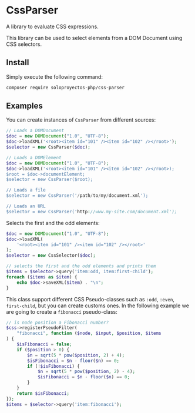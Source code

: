 # CssParser

A library to evaluate CSS expressions.

This library can be used to select elements from a DOM Document using CSS selectors.

## Install

Simply execute the following command:
```bash
composer require soloproyectos-php/css-parser
```

## Examples

You can create instances of `CssParser` from different sources:
```php
// Loads a DOMDocument
$doc = new DOMDocument("1.0", "UTF-8");
$doc->loadXML('<root><item id="101" /><item id="102" /></root>');
$selector = new CssParser($doc);

// Loads a DOMElement
$doc = new DOMDocument("1.0", "UTF-8");
$doc->loadXML('<root><item id="101" /><item id="102" /></root>);
$root = $doc->documentElement;
$selector = new CssParser($root);

// Loads a file
$selector = new CssParser('/path/to/my/document.xml');

// Loads an URL
$selector = new CssParser('http://www.my-site.com/document.xml');
```

Selects the first and the odd elements:
```php
$doc = new DOMDocument("1.0", "UTF-8");
$doc->loadXML(
    '<root><item id="101" /><item id="102" /></root>'
);
$selector = new CssSelector($doc);

// selects the first and the odd elements and prints them
$items = $selector->query('item:odd, item:first-child');
foreach ($items as $item) {
    echo $doc->saveXML($item) . "\n";
}
```

This class support different CSS Pseudo-classes such as `:odd`, `:even`, `first-child`, but you can create customs ones. In the following example we are going to create a `fibonacci` pseudo-class:
```php
// is node position a Fibonacci number?
$css->registerPseudoFilter(
    "fibonacci", function ($node, $input, $position, $items
) {
    $isFibonacci = false;
    if ($position > 0) {
        $n = sqrt(5 * pow($position, 2) + 4);
        $isFibonacci = $n - floor($n) == 0;
        if (!$isFibonacci) {
            $n = sqrt(5 * pow($position, 2) - 4);
            $isFibonacci = $n - floor($n) == 0;
        }
    }
    return $isFibonacci;
});
$items = $selector->query('item:fibonacci');
```

